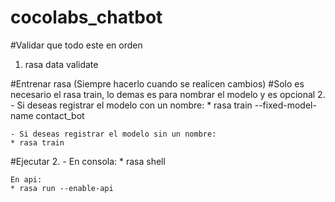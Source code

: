 # cocolabs_chatbot

#Validar que todo este en orden
1. rasa data validate

#Entrenar rasa (Siempre hacerlo cuando se realicen cambios)
#Solo es necesario el rasa train, lo demas es para nombrar el modelo y es opcional
2. 
    - Si deseas registrar el modelo con un nombre:
    * rasa train --fixed-model-name contact_bot

    - Si deseas registrar el modelo sin un nombre:
    * rasa train

#Ejecutar
2. 
    - En consola:
    * rasa shell

    En api:
    * rasa run --enable-api